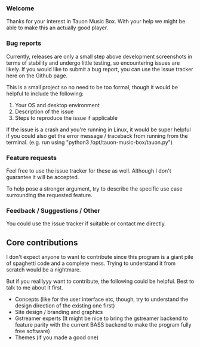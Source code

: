 ### Welcome

Thanks for your interest in Tauon Music Box. With your help we might be able to make this an actually good player.

### Bug reports

Currently, releases are only a small step above development screenshots in terms of stability and undergo little testing,
so encountering issues are likely. If you would like to submit a bug report, you can use the issue tracker here on the Github page.

This is a small project so no need to be too formal, though it would be helpful to include the following:

1) Your OS and desktop environment
2) Description of the issue
3) Steps to reproduce the issue if applicable

If the issue is a crash and you're running in Linux, it would be super helpful if you could also get the error message / traceback from running from the terminal.
(e.g. run using "python3 /opt/tauon-music-box/tauon.py")

### Feature requests

Feel free to use the issue tracker for these as well. Although I don't guarantee it will be accepted.

To help pose a stronger argument, try to describe the specific use case surrounding the requested feature.

### Feedback / Suggestions / Other

You could use the issue tracker if suitable or contact me directly.

## Core contributions

I don't expect anyone to want to contribute since this program is a giant pile of spaghetti code and a complete mess.
Trying to understand it from scratch would be a nightmare.

But if you realllyyy want to contribute, the following could be helpful. Best to talk to me about it first.

 - Concepts (like for the user interface etc, though, try to understand the design direction of the existing one first)
 - Site design / branding and graphics
 - Gstreamer experts (It might be nice to bring the gstreamer backend to feature parity with the current BASS backend to make the program fully free software)
 - Themes (if you made a good one)
